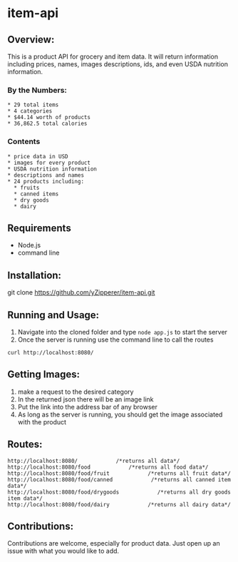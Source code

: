 # item-api

## Overview:
  This is a product API for grocery and item data. It will return information including prices, names, images descriptions, ids, and even USDA nutrition information.
  
  ### By the Numbers:
    * 29 total items
    * 4 categories
    * $44.14 worth of products
    * 36,862.5 total calories

  ### Contents
    * price data in USD
    * images for every product
    * USDA nutrition information
    * descriptions and names
    * 24 products including:
      * fruits
      * canned items
      * dry goods
      * dairy
    


## Requirements

  * Node.js
  * command line

## Installation:
  
  git clone https://github.com/yZipperer/item-api.git
  
## Running and Usage:

  1. Navigate into the cloned folder and type ```node app.js``` to start the server
  2. Once the server is running use the command line to call the routes
  
  ```
  curl http://localhost:8080/
  ```
## Getting Images:

  1. make a request to the desired category
  2. In the returned json there will be an image link
  3. Put the link into the address bar of any browser
  4. As long as the server is running, you should get the image associated with the product
  
## Routes:

  ```
  http://localhost:8080/            /*returns all data*/
  http://localhost:8080/food            /*returns all food data*/
  http://localhost:8080/food/fruit            /*returns all fruit data*/
  http://localhost:8080/food/canned            /*returns all canned item data*/
  http://localhost:8080/food/drygoods            /*returns all dry goods item data*/
  http://localhost:8080/food/dairy            /*returns all dairy data*/     
  ```

## Contributions:
  Contributions are welcome, especially for product data. Just open up an issue with what you would like to add.
